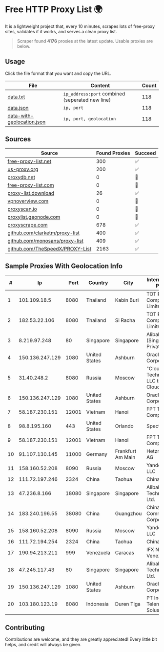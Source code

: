 
# Free HTTP Proxy List 🌍

It is a lightweight project that, every 10 minutes, scrapes lots of free-proxy sites, validates if it works, and serves a clean proxy list.


> Scraper found **4176** proxies at the latest update. Usable proxies are below.

## Usage

Click the file format that you want and copy the URL.


|File|Content|Count|
|----|-------|-----|
|[data.txt](https://raw.githubusercontent.com/themiralay/Proxy-List-World/master/data.txt)|`ip_address:port` combined (seperated new line)|118|
|[data.json](https://raw.githubusercontent.com/themiralay/Proxy-List-World/master/data.json)|`ip, port`|118|
|[data-with-geolocation.json](https://raw.githubusercontent.com/themiralay/Proxy-List-World/master/data-with-geolocation.json)|`ip, port, geolocation`|118|

## Sources

|Source|Found Proxies|Succeed|
|------|-------------|-------|
|[free-proxy-list.net](https://free-proxy-list.net)|300|✅|
|[us-proxy.org](https://www.us-proxy.org)|200|✅|
|[proxydb.net](http://proxydb.net)|0|🚫|
|[free-proxy-list.com](https://free-proxy-list.com/?page=&port=&type%5B%5D=http&type%5B%5D=https&up_time=0&search=Search)|0|🚫|
|[proxy-list.download](https://www.proxy-list.download/HTTP)|26|✅|
|[vpnoverview.com](https://vpnoverview.com/privacy/anonymous-browsing/free-proxy-servers)|0|🚫|
|[proxyscan.io](https://www.proxyscan.io)|0|🚫|
|[proxylist.geonode.com](https://proxylist.geonode.com/api/proxy-list?limit=300&page=1&sort_by=lastChecked&sort_type=desc&protocols=http,https)|0|🚫|
|[proxyscrape.com](https://api.proxyscrape.com/v2/?request=displayproxies&protocol=http&timeout=10000&country=all&ssl=all&anonymity=all)|678|✅|
|[github.com/clarketm/proxy-list](https://raw.githubusercontent.com/clarketm/proxy-list/master/proxy-list-raw.txt)|400|✅|
|[github.com/monosans/proxy-list](https://raw.githubusercontent.com/monosans/proxy-list/main/proxies/http.txt)|409|✅|
|[github.com/TheSpeedX/PROXY-List](https://raw.githubusercontent.com/TheSpeedX/PROXY-List/master/http.txt)|2163|✅|


## Sample Proxies With Geolocation Info

|#|Ip|Port|Country|City|Internet Service Provider|
|-|--|----|-------|----|-------------------------|
|1|101.109.18.5|8080|Thailand|Kabin Buri|TOT Public Company Limited|
|2|182.53.22.106|8080|Thailand|Si Racha|TOT Public Company Limited|
|3|8.219.97.248|80|Singapore|Singapore|Alibaba Cloud (Singapore) Private Limited|
|4|150.136.247.129|1080|United States|Ashburn|Oracle Corporation|
|5|31.40.248.2|8080|Russia|Moscow|"Cloud Technologies" LLC trading as Cloud.ru|
|6|150.136.247.129|1080|United States|Ashburn|Oracle Corporation|
|7|58.187.230.151|12001|Vietnam|Hanoi|FPT Telecom Company|
|8|98.8.195.160|443|United States|Orlando|Spectrum|
|9|58.187.230.151|12001|Vietnam|Hanoi|FPT Telecom Company|
|10|91.107.130.145|11000|Germany|Frankfurt Am Main|Hetzner Online AG|
|11|158.160.52.208|8090|Russia|Moscow|Yandex.Cloud LLC|
|12|111.72.197.246|2324|China|Taohua|Chinanet|
|13|47.236.8.166|18080|Singapore|Singapore|Alibaba (US) Technology Co., Ltd.|
|14|183.240.196.55|38080|China|Guangzhou|China Mobile Communications Corporation|
|15|158.160.52.208|8090|Russia|Moscow|Yandex.Cloud LLC|
|16|111.72.194.254|2324|China|Taohua|Chinanet|
|17|190.94.213.211|999|Venezuela|Caracas|IFX Networks Venezuela C.A.|
|18|47.245.117.43|80|Singapore|Singapore|Alibaba (US) Technology Co., Ltd.|
|19|150.136.247.129|1080|United States|Ashburn|Oracle Corporation|
|20|103.180.123.19|8080|Indonesia|Duren Tiga|PT Indo Telemedia Solusi|



## Contributing

Contributions are welcome, and they are greatly appreciated! Every
little bit helps, and credit will always be given.

